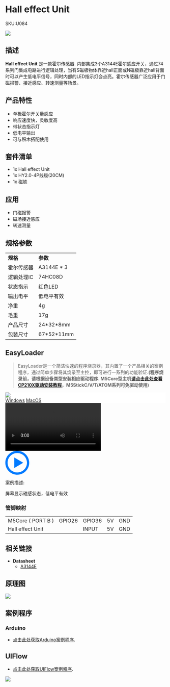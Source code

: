 # Hall effect Unit

<el-tag effect="plain">SKU:U084</el-tag>

<div class="product_pic"><img src="assets/img/product_pics/unit/hall/hall_unit.webp"></div>

## 描述

**Hall effect Unit** 是一款霍尔传感器. 内部集成3个A3144E霍尔感应开关，通过74系列门集成电路进行逻辑处理，当有S磁极物体靠近hall正面或N磁极靠近hall背面时可以产生低电平信号，同时内部的LED指示灯会点亮。霍尔传感器广泛应用于门磁报警、接近感应、转速测量等场景。

## 产品特性

- 单极霍尔开关量感应
- 响应速度快，灵敏度高
- 带状态指示灯
- 低电平输出
- 可与积木搭配使用

## 套件清单

- 1x Hall effect Unit
- 1x HY2.0-4P线缆(20CM)
- 1x 磁铁

## 应用

-  门磁报警
-  磁场接近感应
-  转速测量

## 规格参数

<table>
    <tr style="font-weight:bold">
        <td>规格</td>
        <td>参数</td>
    </tr>
    <tr>
        <td>霍尔传感器</td>
        <td>A3144E * 3</td>
    </tr>
    <tr>
        <td>逻辑处理IC</td>
        <td>74HC08D</td>
    </tr>
    <tr>
        <td>状态指示</td>
        <td>红色LED</td>
    </tr>
    <tr>
        <td>输出电平</td>
        <td>低电平有效</td>
    </tr>
    <tr>
      <td>净重</td>
      <td>4g</td>
   </tr>
      <tr>
      <td>毛重</td>
      <td>17g</td>
   </tr>
   <tr>
      <td>产品尺寸</td>
      <td>24*32*8mm</td>
   </tr>
   <tr>
      <td>包装尺寸</td>
      <td>67*52*11mm</td>
   </tr>
</table>

## EasyLoader


>EasyLoader是一个简洁快速的程序烧录器，其内置了一个产品相关的案例程序，通过简单步骤将其烧录至主控，即可进行一系列的功能验证.**(程序烧录前，请根据设备类型安装相应驱动程序. M5Core型主机[请点击此处查看CP210X驱动安装教程](zh_CN/arduino/arduino_development?id=安装串口驱动)，M5StickC/V/T/ATOM系列可免驱动使用)**

<div class="easyloader-box">
    <div style="background-color:white;">
        <div><img src="https://m5stack.oss-cn-shenzhen.aliyuncs.com/image/easyloader_intro.webp"></div>
        <div class="easyloader-btn">
            <a href="https://m5stack.oss-cn-shenzhen.aliyuncs.com/EasyLoader/Windows/UNIT/For%20M5Core/EasyLoader_HALL_UNIT_With_M5Core.exe">Windows</a>
            <a href="https://m5stack.oss-cn-shenzhen.aliyuncs.com/EasyLoader/MacOS/UNIT/EasyLoader_HALL_UNIT_With_M5Core.dmg">MacOS</a>
            <!-- <a>Linux</a>
            <a>MacOS</a> -->
        </div>
    </div>
    <div>
        <video id="example_video" controls>
            <source src="https://m5stack.oss-cn-shenzhen.aliyuncs.com/video/Product_example_video/Unit/HALL_Unit.mp4" type="video/mp4">
        </video>
        <div class="easyloader-mask">
        <a>
            <svg id="play-btn" t="1583228776634" class="icon" viewBox="0 0 1024 1024" version="1.1" xmlns="http://www.w3.org/2000/svg" p-id="4152" width="75" height="75"><path d="M512 0C229.216 0 0 229.216 0 512s229.216 512 512 512 512-229.216 512-512S794.784 0 512 0z m0 928C282.24 928 96 741.76 96 512S282.24 96 512 96s416 186.24 416 416-186.24 416-416 416zM384 288l384 224-384 224z" p-id="4153" fill="#007aff"></path></svg></a>
            <p>案例描述:</p>
            <p>屏幕显示磁感状态，低电平有效</p>
        </div>
    </div>
</div>

### 管脚映射

<table>
 <tr><td>M5Core ( PORT B )</td><td>GPIO26</td><td>GPIO36</td><td>5V</td><td>GND</td></tr>
 <tr><td>Hall effect Unit</td><td> </td><td>INPUT</td><td>5V</td><td>GND</td></tr>
</table>

## 相关链接

- **Datasheet**
    - [A3144E](https://m5stack.oss-cn-shenzhen.aliyuncs.com/resource/docs/datasheet/unit/3141Thru3144E_HALL.PDF)

## 原理图

<img src= "assets/img/product_pics/unit/hall/hall_unit_sch.webp">

## 案例程序

### Arduino

- [点击此处获取Arduino案例程序](https://github.com/m5stack/M5-ProductExampleCodes/tree/master/Unit/HALL/HALL).

## UIFlow

- [点击此处获取UIFlow案例程序](https://github.com/m5stack/M5-ProductExampleCodes/tree/master/Unit/HALL/UIFlow). 

<img src= "assets/img/product_pics/unit/hall/hall_unit_uiflow.webp">

<script>

   var purchase_link = 'https://m5stack.com/collections/m5-unit/products/hall-effect-unit-a3144e';


   anchor_search(purchase_link);
   scrollFunc();

</script>